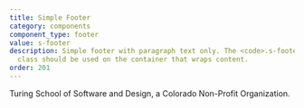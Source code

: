 ```yaml
---
title: Simple Footer
category: components
component_type: footer
value: s-footer
description: Simple footer with paragraph text only. The <code>.s-footer-content</code>
  class should be used on the container that wraps content.
order: 201
---
```

<footer class="s-footer">
 <div class="s-footer-content">
   <p>Turing School of Software and Design, a Colorado Non-Profit Organization.</p>
 </div>
</footer>